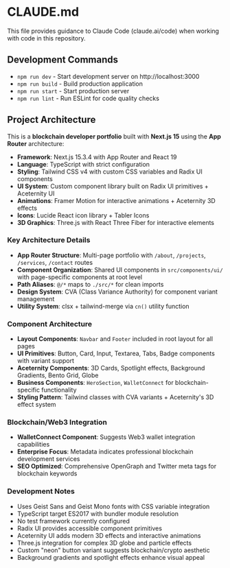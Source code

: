 # CLAUDE.md

This file provides guidance to Claude Code (claude.ai/code) when working with code in this repository.

## Development Commands

- `npm run dev` - Start development server on http://localhost:3000
- `npm run build` - Build production application
- `npm run start` - Start production server
- `npm run lint` - Run ESLint for code quality checks

## Project Architecture

This is a **blockchain developer portfolio** built with **Next.js 15** using the **App Router** architecture:

- **Framework**: Next.js 15.3.4 with App Router and React 19
- **Language**: TypeScript with strict configuration
- **Styling**: Tailwind CSS v4 with custom CSS variables and Radix UI components
- **UI System**: Custom component library built on Radix UI primitives + Aceternity UI
- **Animations**: Framer Motion for interactive animations + Aceternity 3D effects
- **Icons**: Lucide React icon library + Tabler Icons
- **3D Graphics**: Three.js with React Three Fiber for interactive elements

### Key Architecture Details

- **App Router Structure**: Multi-page portfolio with `/about`, `/projects`, `/services`, `/contact` routes
- **Component Organization**: Shared UI components in `src/components/ui/` with page-specific components at root level
- **Path Aliases**: `@/*` maps to `./src/*` for clean imports
- **Design System**: CVA (Class Variance Authority) for component variant management
- **Utility System**: clsx + tailwind-merge via `cn()` utility function

### Component Architecture

- **Layout Components**: `Navbar` and `Footer` included in root layout for all pages
- **UI Primitives**: Button, Card, Input, Textarea, Tabs, Badge components with variant support
- **Aceternity Components**: 3D Cards, Spotlight effects, Background Gradients, Bento Grid, Globe
- **Business Components**: `HeroSection`, `WalletConnect` for blockchain-specific functionality
- **Styling Pattern**: Tailwind classes with CVA variants + Aceternity's 3D effect system

### Blockchain/Web3 Integration

- **WalletConnect Component**: Suggests Web3 wallet integration capabilities
- **Enterprise Focus**: Metadata indicates professional blockchain development services
- **SEO Optimized**: Comprehensive OpenGraph and Twitter meta tags for blockchain keywords

### Development Notes

- Uses Geist Sans and Geist Mono fonts with CSS variable integration
- TypeScript target ES2017 with bundler module resolution
- No test framework currently configured
- Radix UI provides accessible component primitives
- Aceternity UI adds modern 3D effects and interactive animations
- Three.js integration for complex 3D globe and particle effects
- Custom "neon" button variant suggests blockchain/crypto aesthetic
- Background gradients and spotlight effects enhance visual appeal